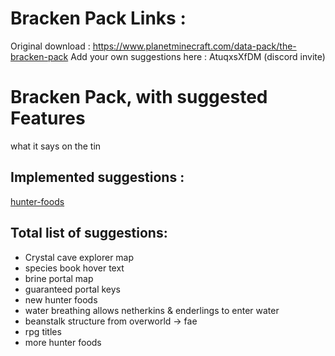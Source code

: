 # Bracken Pack Links : 
Original download : https://www.planetminecraft.com/data-pack/the-bracken-pack
Add your own suggestions here : AtuqxsXfDM (discord invite)

# Bracken Pack, with suggested Features
what it says on the tin


## Implemented suggestions : 
[hunter-foods](https://github.com/unholy-codeism/BPSuggestedFeatures/tree/hunter-foods)

## Total list of suggestions:
- Crystal cave explorer map
- species book hover text
- brine portal map
- guaranteed portal keys
- new hunter foods
- water breathing allows netherkins & enderlings to enter water
- beanstalk structure from overworld -> fae
- rpg titles 
- more hunter foods